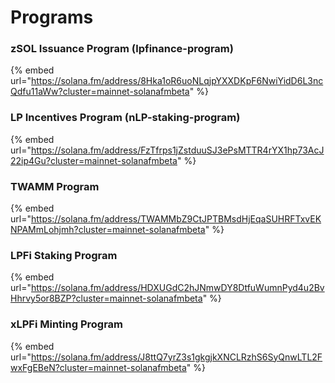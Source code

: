 # Programs

### zSOL Issuance Program (lpfinance-program)

{% embed url="https://solana.fm/address/8Hka1oR6uoNLqjpYXXDKpF6NwiYidD6L3ncQdfu11aWw?cluster=mainnet-solanafmbeta" %}

### LP Incentives Program (nLP-staking-program)

{% embed url="https://solana.fm/address/FzTfrps1jZstduuSJ3ePsMTTR4rYX1hp73AcJ22ip4Gu?cluster=mainnet-solanafmbeta" %}

### TWAMM Program

{% embed url="https://solana.fm/address/TWAMMbZ9CtJPTBMsdHjEqaSUHRFTxvEKNPAMmLohjmh?cluster=mainnet-solanafmbeta" %}

### LPFi Staking Program

{% embed url="https://solana.fm/address/HDXUGdC2hJNmwDY8DtfuWumnPyd4u2BvHhrvy5or8BZP?cluster=mainnet-solanafmbeta" %}

### xLPFi Minting Program

{% embed url="https://solana.fm/address/J8ttQ7yrZ3s1gkgjkXNCLRzhS6SyQnwLTL2FwxFgEBeN?cluster=mainnet-solanafmbeta" %}
